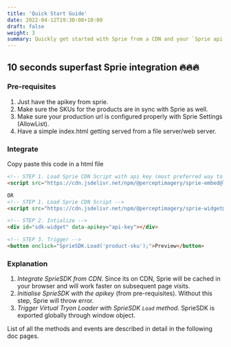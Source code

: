 ```yaml
---
title: 'Quick Start Guide'
date: 2022-04-12T19:30:08+10:00
draft: false
weight: 3
summary: Quickly get started with Sprie from a CDN and your `Sprie api-key`.
---
```


## 10 seconds superfast Sprie integration 🔥🔥🔥

### Pre-requisites

1. Just have the apikey from sprie.
2. Make sure the SKUs for the products are in sync with Sprie as well.
3. Make sure your production url is configured properly with Sprie Settings (AllowList).
4. Have a simple index.html getting served from a file server/web server.

### Integrate

Copy paste this code in a html file

```html
<!-- STEP 1. Load Sprie CDN Script with api key (most preferred way to integrate )-->
<script src="https://cdn.jsdelivr.net/npm/@perceptimagery/sprie-embed@latest?apikey={apikey}"></script>

OR
<!-- STEP 1. Load Sprie CDN Script -->
<script src="https://cdn.jsdelivr.net/npm/@perceptimagery/sprie-widget@latest"></script>

<!-- STEP 2. Intialize -->
<div id="sdk-widget" data-apikey="api-key"></div>

<!-- STEP 3. Trigger -->
<button onclick="SprieSDK.Load('product-sku');">Preview</button>
```

### Explanation

1. _Integrate SprieSDK from CDN_. Since its on CDN, Sprie will be cached in your browser and will work faster on subsequent page visits.
2. _Initialise SprieSDK with the apikey_ (from pre-requisites). Without this step, Sprie will throw error.
3. _Trigger Virtual Tryon Loader with SprieSDK `Load` method_. SprieSDK is exported globally through window object.

List of all the methods and events are described in detail in the following doc pages.
